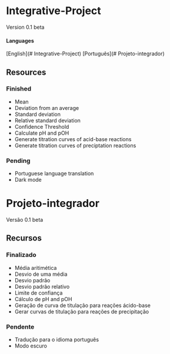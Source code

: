 # Integrative-Project
Version 0.1 beta

#### Languages
[English](# Integrative-Project)
[Português](# Projeto-integrador)

## Resources
### Finished
* Mean
* Deviation from an average
* Standard deviation
* Relative standard deviation
* Confidence Threshold
* Calculate pH and pOH
* Generate titration curves of acid-base reactions
* Generate titration curves of preciptation reactions

### Pending
* Portuguese language translation
* Dark mode

# Projeto-integrador
Versão 0.1 beta

## Recursos
### Finalizado
* Média aritimética
* Desvio de uma média
* Desvio padrão
* Desvio padrão relativo
* Limite de confiança
* Cálculo de pH and pOH
* Geração de curva de titulação para reações ácido-base
* Gerar curvas de titulação para reações de precipitação

### Pendente
* Tradução para o idioma português
* Modo escuro